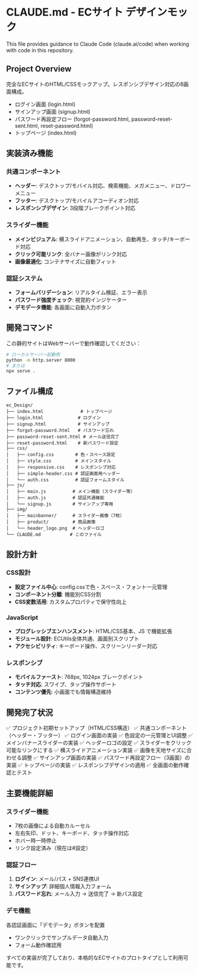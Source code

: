 # CLAUDE.md - ECサイト デザインモック

This file provides guidance to Claude Code (claude.ai/code) when working with code in this repository.

## Project Overview

完全なECサイトのHTML/CSSモックアップ。レスポンシブデザイン対応の8画面構成。
- ログイン画面 (login.html)
- サインアップ画面 (signup.html)
- パスワード再設定フロー (forgot-password.html, password-reset-sent.html, reset-password.html)
- トップページ (index.html)

## 実装済み機能

### 共通コンポーネント
- **ヘッダー**: デスクトップ/モバイル対応、検索機能、メガメニュー、ドロワーメニュー
- **フッター**: デスクトップ/モバイルアコーディオン対応
- **レスポンシブデザイン**: 3段階ブレークポイント対応

### スライダー機能
- **メインビジュアル**: 横スライドアニメーション、自動再生、タッチ/キーボード対応
- **クリック可能リンク**: 全バナー画像がリンク対応
- **画像最適化**: コンテナサイズに自動フィット

### 認証システム
- **フォームバリデーション**: リアルタイム検証、エラー表示
- **パスワード強度チェック**: 視覚的インジケーター
- **デモデータ機能**: 各画面に自動入力ボタン

## 開発コマンド

この静的サイトはWebサーバーで動作確認してください：

```bash
# ローカルサーバー起動例
python -m http.server 8000
# または
npx serve .
```

## ファイル構成

```
ec_Design/
├── index.html              # トップページ
├── login.html             # ログイン
├── signup.html            # サインアップ
├── forgot-password.html   # パスワード忘れ
├── password-reset-sent.html # メール送信完了
├── reset-password.html    # 新パスワード設定
├── css/
│   ├── config.css        # 色・スペース設定
│   ├── style.css         # メインスタイル
│   ├── responsive.css    # レスポンシブ対応
│   ├── simple-header.css # 認証画面用ヘッダー
│   └── auth.css          # 認証フォームスタイル
├── js/
│   ├── main.js          # メイン機能（スライダー等）
│   ├── auth.js          # 認証共通機能
│   └── signup.js        # サインアップ専用
├── img/
│   ├── mainbanner/      # スライダー画像（7枚）
│   ├── product/         # 商品画像
│   └── header_logo.png  # ヘッダーロゴ
└── CLAUDE.md           # このファイル
```

## 設計方針

### CSS設計
- **設定ファイル中心**: config.cssで色・スペース・フォント一元管理
- **コンポーネント分離**: 機能別CSS分割
- **CSS変数活用**: カスタムプロパティで保守性向上

### JavaScript
- **プログレッシブエンハンスメント**: HTML/CSS基本、JS で機能拡張
- **モジュール設計**: ECUtils全体共通、画面別スクリプト
- **アクセシビリティ**: キーボード操作、スクリーンリーダー対応

### レスポンシブ
- **モバイルファースト**: 768px, 1024px ブレークポイント
- **タッチ対応**: スワイプ、タップ操作サポート
- **コンテンツ優先**: 小画面でも情報構造維持

## 開発完了状況

✅ プロジェクト初期セットアップ（HTML/CSS構造）
✅ 共通コンポーネント（ヘッダー・フッター）
✅ ログイン画面の実装
✅ 色設定の一元管理とUI調整
✅ メインバナースライダーの実装
✅ ヘッダーロゴの設定
✅ スライダーをクリック可能なリンクにする
✅ 横スライドアニメーション実装
✅ 画像を天地サイズに合わせる調整
✅ サインアップ画面の実装
✅ パスワード再設定フロー（3画面）の実装
✅ トップページの実装
✅ レスポンシブデザインの適用
✅ 全画面の動作確認とテスト

## 主要機能詳細

### スライダー機能
- 7枚の画像による自動カルーセル
- 左右矢印、ドット、キーボード、タッチ操作対応
- ホバー時一時停止
- リンク設定済み（現在は#設定）

### 認証フロー
1. **ログイン**: メール/パス + SNS連携UI
2. **サインアップ**: 詳細個人情報入力フォーム
3. **パスワード忘れ**: メール入力 → 送信完了 → 新パス設定

### デモ機能
各認証画面に「デモデータ」ボタンを配置
- ワンクリックでサンプルデータ自動入力
- フォーム動作確認用

すべての実装が完了しており、本格的なECサイトのプロトタイプとして利用可能です。